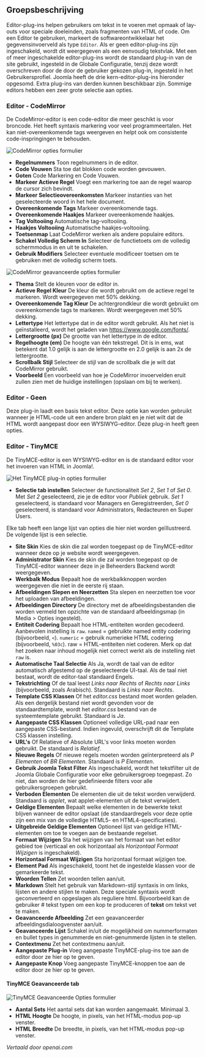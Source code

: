 <!-- Filename: Chunk4x:Extensions_Plugin_Manager_Edit_Editor_Group  / Display title: Redacteursgroep -->

## Groepsbeschrijving

Editor-plug-ins helpen gebruikers om tekst in te voeren met opmaak of lay-outs voor speciale doeleinden, zoals fragmenten van HTML of code. Om een Editor te gebruiken, markeert de softwareontwikkelaar het gegevensinvoerveld als type `Editor`. Als er geen editor-plug-ins zijn ingeschakeld, wordt dit weergegeven als een eenvoudig tekstvlak. Met een of meer ingeschakelde editor-plug-ins wordt de standaard plug-in van de site gebruikt, ingesteld in de Globale Configuratie, tenzij deze wordt overschreven door de door de gebruiker gekozen plug-in, ingesteld in het Gebruikersprofiel. Joomla heeft de drie kern-editor-plug-ins hieronder opgesomd. Extra plug-ins van derden kunnen beschikbaar zijn. Sommige editors hebben een zeer grote selectie aan opties.

### Editor - CodeMirror

De CodeMirror-editor is een code-editor die meer geschikt is voor broncode. Het heeft syntaxis markering voor veel programmeertalen. Het kan niet-overeenkomende tags weergeven en helpt ook om consistente code-inspringingen te behouden.

![CodeMirror opties formulier](../../../en/images/plugins/plugin-group-editor-codemirror.png)

- **Regelnummers** Toon regelnummers in de editor.
- **Code Vouwen** Sta toe dat blokken code worden gevouwen.
- **Goten** Code Markering en Code Vouwen.
- **Markeer Actieve Regel** Voegt een markering toe aan de regel waarop de cursor zich bevindt.
- **Markeer Selectieovereenkomsten** Markeer instanties van het geselecteerde woord in het hele document.
- **Overeenkomende Tags** Markeer overeenkomende tags.
- **Overeenkomende Haakjes** Markeer overeenkomende haakjes.
- **Tag Voltooiing** Automatische tag-voltooiing.
- **Haakjes Voltooiing** Automatische haakjes-voltooiing.
- **Toetsenmap** Laat CodeMirror werken als andere populaire editors.
- **Schakel Volledig Scherm In** Selecteer de functietoets om de volledig schermmodus in en uit te schakelen.
- **Gebruik Modifiers** Selecteer eventuele modificeer toetsen om te gebruiken met de volledig scherm toets.

![CodeMirror geavanceerde opties formulier](../../../en/images/plugins/plugin-group-editor-codemirror-advanced.png)

- **Thema** Stelt de kleuren voor de editor in.
- **Actieve Regel Kleur** De kleur die wordt gebruikt om de actieve regel te markeren. Wordt weergegeven met 50% dekking.
- **Overeenkomende Tag Kleur** De achtergrondkleur die wordt gebruikt om overeenkomende tags te markeren. Wordt weergegeven met 50% dekking.
- **Lettertype** Het lettertype dat in de editor wordt gebruikt. Als het niet is geïnstalleerd, wordt het geladen van https://www.google.com/fonts/.
- **Lettergrootte (px)** De grootte van het lettertype in de editor.
- **Regelhoogte (em)** De hoogte van één tekstregel. Dit is in ems, wat betekent dat 1.0 gelijk is aan de lettergrootte en 2.0 gelijk is aan 2x de lettergrootte.
- **Scrollbalk Stijl** Selecteer de stijl van de scrollbalk die je wilt dat CodeMirror gebruikt.
- **Voorbeeld** Een voorbeeld van hoe je CodeMirror invoervelden eruit zullen zien met de huidige instellingen (opslaan om bij te werken).

### Editor - Geen

Deze plug-in laadt een basis tekst editor. Deze optie kan worden gebruikt wanneer je HTML-code uit een andere bron plakt en je niet wilt dat de HTML wordt aangepast door een WYSIWYG-editor. Deze plug-in heeft geen opties.

### Editor - TinyMCE

De TinyMCE-editor is een WYSIWYG-editor en is de standaard editor voor het invoeren van HTML in Joomla!.

![Het TinyMCE plug-in opties formulier](../../../en/images/plugins/plugin-group-editor-tinymce.png)

- **Selectie tab instellen** Selecteer de functionaliteit *Set 2*, *Set 1* of *Set 0*. Met *Set 2* geselecteerd, zie je de editor voor *Publiek* gebruik. *Set 1* geselecteerd, is standaard voor Managers en Geregistreerden, *Set 0* geselecteerd, is standaard voor Administrators, Redacteuren en Super Users.

Elke tab heeft een lange lijst van opties die hier niet worden geïllustreerd. De volgende lijst is een selectie.

- **Site Skin** Kies de skin die zal worden toegepast op de TinyMCE-editor wanneer deze op je website wordt weergegeven.
- **Administrator Skin** Kies de skin die zal worden toegepast op de TinyMCE-editor wanneer deze in je Beheerders Backend wordt weergegeven.
- **Werkbalk Modus** Bepaalt hoe de werkbalkknoppen worden weergegeven die niet in de eerste rij staan.
- **Afbeeldingen Slepen en Neerzetten** Sta slepen en neerzetten toe voor het uploaden van afbeeldingen.
- **Afbeeldingen Directory** De directory met de afbeeldingsbestanden die worden vermeld ten opzichte van de standaard afbeeldingsmap (in Media > Opties ingesteld).
- **Entiteit Codering** Bepaalt hoe HTML-entiteiten worden gecodeerd. Aanbevolen instelling is `raw`. `named` = gebruikte named entity codering (bijvoorbeeld, `<`). `numeric` = gebruik numerieke HTML codering (bijvoorbeeld, `%03c`). raw = HTML-entiteiten niet coderen. Merk op dat het zoeken naar inhoud mogelijk niet correct werkt als de instelling niet `raw` is.
- **Automatische Taal Selectie** Als Ja, wordt de taal van de editor automatisch afgestemd op de geselecteerde UI-taal. Als de taal niet bestaat, wordt de editor-taal standaard Engels.
- **Tekstrichting** Of de taal leest *Links naar Rechts* of *Rechts naar Links* (bijvoorbeeld, zoals Arabisch). Standaard is *Links naar Rechts*.
- **Template CSS Klassen** Of het *editor.css* bestand moet worden geladen. Als een dergelijk bestand niet wordt gevonden voor de standaardtemplate, wordt het *editor.css* bestand van de systeemtemplate gebruikt. Standaard is *Ja*.
- **Aangepaste CSS Klassen** Optioneel volledige URL-pad naar een aangepaste CSS-bestand. Indien ingevuld, overschrijft dit de Template CSS klassen instelling.
- **URL's** Of Relatieve of Absolute URL's voor links moeten worden gebruikt. De standaard is *Relatief*.
- **Nieuwe Regels** Of nieuwe regels moeten worden geïnterpreteerd als *P Elementen* of *BR Elementen*. Standaard is *P Elementen*.
- **Gebruik Joomla Tekst Filter** Als ingeschakeld, wordt het tekstfilter uit de Joomla Globale Configuratie voor elke gebruikersgroep toegepast. Zo niet, dan worden de hier gedefinieerde filters voor alle gebruikersgroepen gebruikt.
- **Verboden Elementen** De elementen die uit de tekst worden verwijderd. Standaard is *applet*, wat applet-elementen uit de tekst verwijdert.
- **Geldige Elementen** Bepaalt welke elementen in de bewerkte tekst blijven wanneer de editor opslaat (de standaardregels voor deze optie zijn een mix van de volledige HTML5- en HTML4-specificaties).
- **Uitgebreide Geldige Elementen** Optioneel lijst van geldige HTML-elementen om toe te voegen aan de bestaande regelset.
- **Formaat Wijzigen** Sta het wijzigen van het formaat van het editor gebied toe (verticaal en ook horizontaal als *Horizontaal Formaat Wijzigen* is ingeschakeld).
- **Horizontaal Formaat Wijzigen** Sta horizontaal formaat wijzigen toe.
- **Element Pad** Als ingeschakeld, toont het de ingestelde klassen voor de gemarkeerde tekst.
- **Woorden Tellen** Zet woorden tellen aan/uit.
- **Markdown** Stelt het gebruik van Markdown-stijl syntaxis in om links, lijsten en andere stijlen te maken. Deze speciale syntaxis wordt geconverteerd en opgeslagen als reguliere html. Bijvoorbeeld kan de gebruiker # tekst typen om een kop te produceren of **tekst** om tekst vet te maken.
- **Geavanceerde Afbeelding** Zet een geavanceerder afbeeldingsdialoogvenster aan/uit.
- **Geavanceerde Lijst** Schakel in/uit de mogelijkheid om nummerformaten en bullet types in genummerde en niet-genummerde lijsten in te stellen.
- **Contextmenu** Zet het contextmenu aan/uit.
- **Aangepaste Plug-in** Voeg aangepaste TinyMCE-plug-ins toe aan de editor door ze hier op te geven.
- **Aangepaste Knop** Voeg aangepaste TinyMCE-knoppen toe aan de editor door ze hier op te geven.

#### TinyMCE Geavanceerde tab

![TinyMCE Geavanceerde Opties formulier](../../../en/images/plugins/plugin-group-editor-tinymce-advanced.png)

- **Aantal Sets** Het aantal sets dat kan worden aangemaakt. Minimaal 3.
- **HTML Hoogte** De hoogte, in pixels, van het HTML-modus pop-up venster.
- **HTML Breedte** De breedte, in pixels, van het HTML-modus pop-up venster.

*Vertaald door openai.com*

